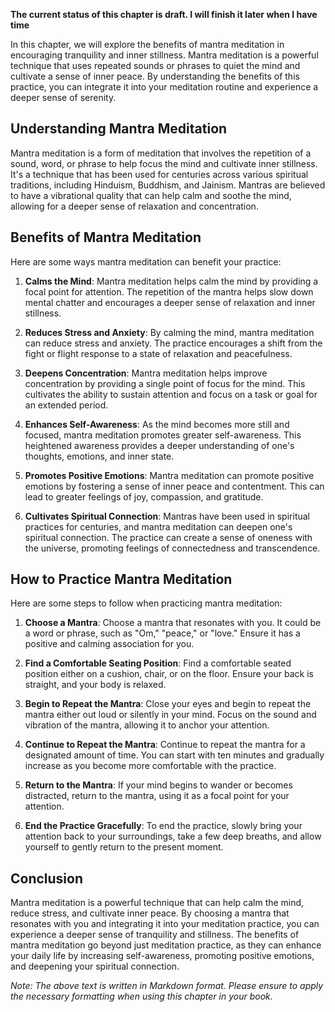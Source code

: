 **The current status of this chapter is draft. I will finish it later when I have time**

In this chapter, we will explore the benefits of mantra meditation in encouraging tranquility and inner stillness. Mantra meditation is a powerful technique that uses repeated sounds or phrases to quiet the mind and cultivate a sense of inner peace. By understanding the benefits of this practice, you can integrate it into your meditation routine and experience a deeper sense of serenity.

Understanding Mantra Meditation
-------------------------------

Mantra meditation is a form of meditation that involves the repetition of a sound, word, or phrase to help focus the mind and cultivate inner stillness. It's a technique that has been used for centuries across various spiritual traditions, including Hinduism, Buddhism, and Jainism. Mantras are believed to have a vibrational quality that can help calm and soothe the mind, allowing for a deeper sense of relaxation and concentration.

Benefits of Mantra Meditation
-----------------------------

Here are some ways mantra meditation can benefit your practice:

1. **Calms the Mind**: Mantra meditation helps calm the mind by providing a focal point for attention. The repetition of the mantra helps slow down mental chatter and encourages a deeper sense of relaxation and inner stillness.

2. **Reduces Stress and Anxiety**: By calming the mind, mantra meditation can reduce stress and anxiety. The practice encourages a shift from the fight or flight response to a state of relaxation and peacefulness.

3. **Deepens Concentration**: Mantra meditation helps improve concentration by providing a single point of focus for the mind. This cultivates the ability to sustain attention and focus on a task or goal for an extended period.

4. **Enhances Self-Awareness**: As the mind becomes more still and focused, mantra meditation promotes greater self-awareness. This heightened awareness provides a deeper understanding of one's thoughts, emotions, and inner state.

5. **Promotes Positive Emotions**: Mantra meditation can promote positive emotions by fostering a sense of inner peace and contentment. This can lead to greater feelings of joy, compassion, and gratitude.

6. **Cultivates Spiritual Connection**: Mantras have been used in spiritual practices for centuries, and mantra meditation can deepen one's spiritual connection. The practice can create a sense of oneness with the universe, promoting feelings of connectedness and transcendence.

How to Practice Mantra Meditation
---------------------------------

Here are some steps to follow when practicing mantra meditation:

1. **Choose a Mantra**: Choose a mantra that resonates with you. It could be a word or phrase, such as "Om," "peace," or "love." Ensure it has a positive and calming association for you.

2. **Find a Comfortable Seating Position**: Find a comfortable seated position either on a cushion, chair, or on the floor. Ensure your back is straight, and your body is relaxed.

3. **Begin to Repeat the Mantra**: Close your eyes and begin to repeat the mantra either out loud or silently in your mind. Focus on the sound and vibration of the mantra, allowing it to anchor your attention.

4. **Continue to Repeat the Mantra**: Continue to repeat the mantra for a designated amount of time. You can start with ten minutes and gradually increase as you become more comfortable with the practice.

5. **Return to the Mantra**: If your mind begins to wander or becomes distracted, return to the mantra, using it as a focal point for your attention.

6. **End the Practice Gracefully**: To end the practice, slowly bring your attention back to your surroundings, take a few deep breaths, and allow yourself to gently return to the present moment.

Conclusion
----------

Mantra meditation is a powerful technique that can help calm the mind, reduce stress, and cultivate inner peace. By choosing a mantra that resonates with you and integrating it into your meditation practice, you can experience a deeper sense of tranquility and stillness. The benefits of mantra meditation go beyond just meditation practice, as they can enhance your daily life by increasing self-awareness, promoting positive emotions, and deepening your spiritual connection.

*Note: The above text is written in Markdown format. Please ensure to apply the necessary formatting when using this chapter in your book.*
